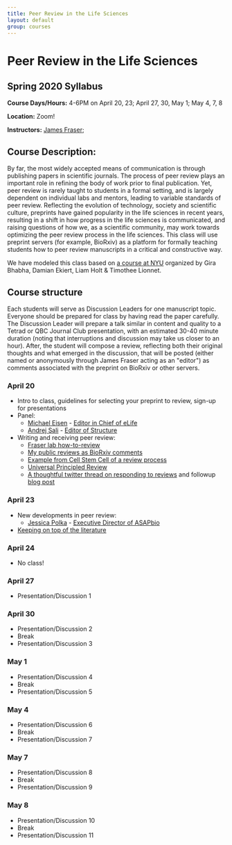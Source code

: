 ```yaml
---
title: Peer Review in the Life Sciences
layout: default
group: courses
---
```


# Peer Review in the Life Sciences

## Spring 2020 Syllabus

**Course Days/Hours:** 4-6PM on April 20, 23; April 27, 30, May 1; May 4, 7, 8

**Location:** Zoom!

**Instructors:** [James Fraser](mailto:jfraser@fraserlab.com);

## Course Description:

By far, the most widely accepted means of communication is through publishing papers in scientific journals. The process of peer review plays an important role in refining the body of work prior to final publication. Yet, peer review is rarely taught to students in a formal setting, and is largely dependent on individual labs and mentors, leading to variable standards of peer review. Reflecting the evolution of technology, society and scientific culture, preprints have gained popularity in the life sciences in recent years, resulting in a shift in how progress in the life sciences is communicated, and raising questions of how we, as a scientific community, may work towards optimizing the peer review process in the life sciences. This class will use preprint servers (for example, BioRxiv) as a platform for formally teaching students how to peer review manuscripts in a critical and constructive way.

We have modeled this class based on [a course at NYU](http://bhabhaekiertlab.org/teaching) organized by Gira Bhabha, Damian Ekiert, Liam Holt & Timothee Lionnet.

## Course structure

Each students will serve as Discussion Leaders for one manuscript topic.  Everyone should be prepared for class by having read the paper carefully. The Discussion Leader will prepare a talk similar in content and quality to a Tetrad or QBC Journal Club presentation, with an estimated 30-40 minute duration (noting that interruptions and discussion may take us closer to an hour). After, the student will compose a review, reflecting both their original thoughts and what emerged in the discussion, that will be posted (either named or anonymously through James Fraser acting as an "editor") as comments associated with the preprint on BioRxiv or other servers.

### April 20
- Intro to class, guidelines for selecting your preprint to review, sign-up for presentations
- Panel:
  - [Michael Eisen](http://eisenlab.org/) - [Editor in Chief of eLife](https://elifesciences.org/about/people)
  - [Andrej Sali](https://salilab.org/) - [Editor of Structure](https://www.cell.com/structure/editors)
- Writing and receiving peer review:
    - [Fraser lab how-to-review](how_to/)
    - [My public reviews as BioRxiv comments](https://disqus.com/by/fraserlab/comments/)
    - [Example from Cell Stem Cell of a review process](https://www.cell.com/cell-stem-cell/fulltext/S1934-5909(19)30221-8)
    - [Universal Principled Review](https://www.cell.com/cell/pdf/S0092-8674(19)31286-3.pdf)
    - [A thoughtful twitter thread on responding to reviews](https://twitter.com/dsquintana/status/1119956899447889920?s=20) and followup [blog post](https://www.dsquintana.com/post/23_apr_2019_peer-review/)


### April 23
- New developments in peer review:
  - [Jessica Polka](https://en.wikipedia.org/wiki/Jessica_Polka) - [Executive Director of ASAPbio](https://asapbio.org/dt_team/jessica-polka)
- [Keeping on top of the literature](https://fraserlab.com/2013/09/28/The-Fraser-Lab-method-of-following-the-scientific-literature/)

### April 24
- No class!

### April 27
- Presentation/Discussion 1


### April 30
- Presentation/Discussion 2
- Break
- Presentation/Discussion 3

### May 1
- Presentation/Discussion 4
- Break
- Presentation/Discussion 5

### May 4
- Presentation/Discussion 6
- Break
- Presentation/Discussion 7

### May 7
- Presentation/Discussion 8
- Break
- Presentation/Discussion 9

### May 8
- Presentation/Discussion 10
- Break
- Presentation/Discussion 11
